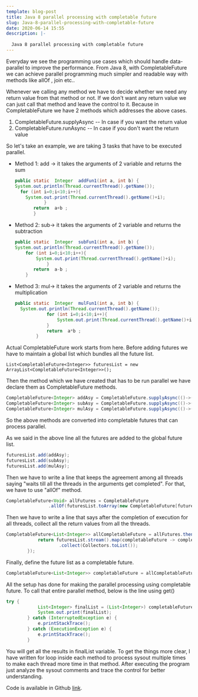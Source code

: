```yaml
---
template: blog-post
title: Java 8 parallel processing with completable future
slug: Java-8-parallel-processing-with-completable-future
date: 2020-06-14 15:55
description: |-
  
  Java 8 parallel processing with completable future
---
```

Everyday we see the programming use cases which should handle data-parallel to improve the performance. From Java 8, with CompletableFuture we can achieve parallel programming much simpler and readable way with methods like allOf , join etc..

Whenever we calling any method we have to decide whether we need any return value from that method or not. If we don't want any return value we can just call that method and leave the control to it. Because in CompletableFuture we have 2 methods which addresses the above cases.

1. CompletableFuture.supplyAsync -- In case if you want the return value
2. CompletableFuture.runAsync -- In case if you don't want the return value

So let's take an example, we are taking 3 tasks that have to be executed parallel.

* Method 1: add -> it takes the arguments of 2 variable and returns the sum

  ```java
  public static  Integer  addFun1(int a, int b) {          
  System.out.println(Thread.currentThread().getName());
    for (int i=0;i<10;i++){
      System.out.print(Thread.currentThread().getName()+i);
             }
         return  a+b ;
         }
  ```
* Method 2: sub-> it takes the arguments of 2 variable and returns the subtraction

  ```java
  public static  Integer  subFun1(int a, int b) {
  System.out.println(Thread.currentThread().getName());
      for (int i=0;i<10;i++){
          System.out.print(Thread.currentThread().getName()+i);
              }
         return  a-b ;
      }
  ```
* Method 3: mul-> it takes the arguments of 2 variable and returns the multiplication

  ```java
  public static  Integer  mulFun1(int a, int b) {
  	System.out.println(Thread.currentThread().getName());
              for (int i=0;i<10;i++){
                  System.out.print(Thread.currentThread().getName()+i);
              }
              return  a*b ;
          }
  ```

Actual CompletableFuture work starts from here. Before adding futures we have to maintain a global list which bundles all the future list.

`List<CompletableFuture<Integer>> futuresList = new ArrayList<CompletableFuture<Integer>>();`

Then the method which we have created that has to be run parallel we have declare them as CompletableFuture methods.

```java
CompletableFuture<Integer> addAsy = CompletableFuture.supplyAsync(()->(addFun1(10,5)));
CompletableFuture<Integer> subAsy = CompletableFuture.supplyAsync(()->(subFun1(10,5)));
CompletableFuture<Integer> mulAsy = CompletableFuture.supplyAsync(()->(mulFun1(10,5)));
```

So the above methods are converted into completable futures that can process parallel.

As we said in the above line all the futures are added to the global future list.

```java
futuresList.add(addAsy);
futuresList.add(subAsy);
futuresList.add(mulAsy);
```

Then we have to write a line that keeps the agreement among all threads saying "waits till all the threads in the arguments get completed". For that, we have to use "allOf" method.

```java
CompletableFuture<Void> allFutures = CompletableFuture
                .allOf(futuresList.toArray(new CompletableFuture[futuresList.size()]));
```

Then we have to write a line that says after the completion of execution for all threads, collect all the return values from all the threads.

```java
CompletableFuture<List<Integer>> allCompletableFuture = allFutures.thenApply(future -> {
            return futuresList.stream().map(completableFuture -> completableFuture.join())
                    .collect(Collectors.toList());
        });
```

Finally, define the future list as a completable future.

```java
CompletableFuture<List<Integer>> completableFuture = allCompletableFuture.toCompletableFuture();
```

All the setup has done for making the parallel processing using completable future. To call that entire parallel method, below is the line using get()

```java
try {
            List<Integer> finalList = (List<Integer>) completableFuture.get();
            System.out.print(finalList);
        } catch (InterruptedException e) {
            e.printStackTrace();
        } catch (ExecutionException e) {
            e.printStackTrace();
        }
```

You will get all the results in finalList variable. To get the things more clear, I have written for loop inside each method to process sysout multiple times to make each thread more time in that method.
After executing the program just analyze the sysout comments and trace the control for better understanding.

Code is available in Github [link](https://raw.githubusercontent.com/nyalla/attachments/master/ParallelProcessing.java).